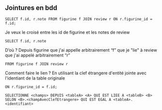 ## Jointures en bdd

```SELECT f.id, r.note FROM figurine f JOIN review r ON r.figurine_id = f.id;```

Je veux le croisé entre les id de figurine et les notes de review

```SELECT f.id, r.note```

D’où ? Depuis figurine que j'ai appelle arbitrairement “f” que je "lie" à review que j'ai appelé arbitrairement “r”

```FROM figurine f JOIN review r```

Comment faire le lien ? En utilisant la clef étrangere d'entité jointe avec l'identiant de la table originale

```ON r.figurine_id = f.id;```


```SELECTIONNE <champs> DEPUIS <tableA> <A> QUI EST LIEE A <tableB> <B> SELON <B>.<champAvecClefEtrangere> QUI EST EGAL A <tableA>.<identifiant>```